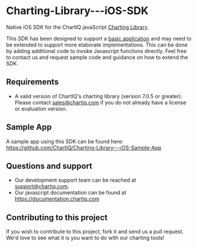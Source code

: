 # Charting-Library---iOS-SDK
Native iOS SDK for the ChartIQ javaScript [Charting Library](https://documentation.chartiq.com).

This SDK has been designed to support a [basic application](https://github.com/ChartIQ/Charting-Library---iOS-Sample-App) and may need to be extended to support more elaborate implementations. This can be done by adding additional code to invoke Javascript functions directly. Feel free to contact us and request sample code and guidance on how to extend the SDK.

## Requirements

- A valid version of ChartIQ's charting library (version 7.0.5 or greater). Please contact sales@chartiq.com if you do not already have a license or evaluation version.

## Sample App

A sample app using this SDK can be found here: https://github.com/ChartIQ/Charting-Library---iOS-Sample-App

## Questions and support

- Our development support team can be reached at [support@chartiq.com](mailto:support@chartiq.com).
- Our javascript documentation can be found at https://documentation.chartiq.com

## Contributing to this project

If you wish to contribute to this project, fork it and send us a pull request.
We'd love to see what it is you want to do with our charting tools!
